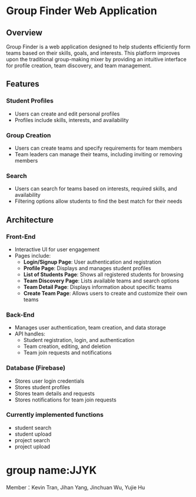 # Group Finder Web Application

## Overview
Group Finder is a web application designed to help students efficiently form teams based on their skills, goals, and interests. This platform improves upon the traditional group-making mixer by providing an intuitive interface for profile creation, team discovery, and team management.

## Features
### Student Profiles
- Users can create and edit personal profiles
- Profiles include skills, interests, and availability

### Group Creation
- Users can create teams and specify requirements for team members
- Team leaders can manage their teams, including inviting or removing members

### Search 
- Users can search for teams based on interests, required skills, and availability
- Filtering options allow students to find the best match for their needs

## Architecture
### Front-End
- Interactive UI for user engagement
- Pages include:
  - **Login/Signup Page**: User authentication and registration
  - **Profile Page**: Displays and manages student profiles
  - **List of Students Page**: Shows all registered students for browsing
  - **Team Discovery Page**: Lists available teams and search options
  - **Team Detail Page**: Displays information about specific teams
  - **Create Team Page**: Allows users to create and customize their own teams

### Back-End
- Manages user authentication, team creation, and data storage
- API handles:
  - Student registration, login, and authentication
  - Team creation, editing, and deletion
  - Team join requests and notifications

### Database (Firebase)
- Stores user login credentials
- Stores student profiles
- Stores team details and requests
- Stores notifications for team join requests

### Currently implemented functions
- student search
- student upload
- project search
- project upload

# group name:JJYK
Member：Kevin Tran, Jihan Yang, Jinchuan Wu, Yujie Hu 
